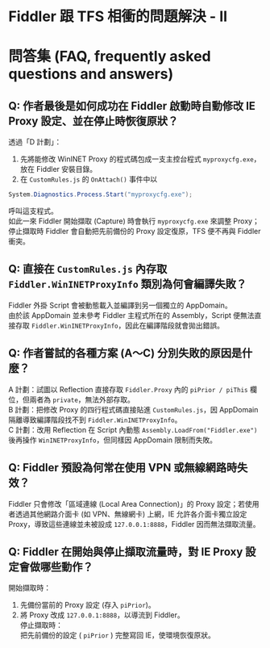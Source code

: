 # Fiddler 跟 TFS 相衝的問題解決 - II

# 問答集 (FAQ, frequently asked questions and answers)

## Q: 作者最後是如何成功在 Fiddler 啟動時自動修改 IE Proxy 設定、並在停止時恢復原狀？
透過「D 計劃」：  
1. 先將能修改 WinINET Proxy 的程式碼包成一支主控台程式 `myproxycfg.exe`，放在 Fiddler 安裝目錄。  
2. 在 `CustomRules.js` 的 `OnAttach()` 事件中以  
```csharp
System.Diagnostics.Process.Start("myproxycfg.exe");
```  
呼叫這支程式。  
如此一來 Fiddler 開始擷取 (Capture) 時會執行 `myproxycfg.exe` 來調整 Proxy；停止擷取時 Fiddler 會自動把先前備份的 Proxy 設定復原，TFS 便不再與 Fiddler 衝突。

## Q: 直接在 `CustomRules.js` 內存取 `Fiddler.WinINETProxyInfo` 類別為何會編譯失敗？
Fiddler 外掛 Script 會被動態載入並編譯到另一個獨立的 AppDomain。  
由於該 AppDomain 並未參考 Fiddler 主程式所在的 Assembly，Script 便無法直接存取 `Fiddler.WinINETProxyInfo`，因此在編譯階段就會拋出錯誤。

## Q: 作者嘗試的各種方案 (A～C) 分別失敗的原因是什麼？
A 計劃：試圖以 Reflection 直接存取 `Fiddler.Proxy` 內的 `piPrior / piThis` 欄位，但兩者為 `private`，無法外部存取。  
B 計劃：把修改 Proxy 的四行程式碼直接貼進 `CustomRules.js`，因 AppDomain 隔離導致編譯階段找不到 `Fiddler.WinINETProxyInfo`。  
C 計劃：改用 Reflection 在 Script 內動態 `Assembly.LoadFrom("Fiddler.exe")` 後再操作 `WinINETProxyInfo`，但同樣因 AppDomain 限制而失敗。  

## Q: Fiddler 預設為何常在使用 VPN 或無線網路時失效？
Fiddler 只會修改「區域連線 (Local Area Connection)」的 Proxy 設定；若使用者透過其他網路介面卡 (如 VPN、無線網卡) 上網，IE 允許各介面卡獨立設定 Proxy，導致這些連線並未被設成 `127.0.0.1:8888`，Fiddler 因而無法擷取流量。  

## Q: Fiddler 在開始與停止擷取流量時，對 IE Proxy 設定會做哪些動作？
開始擷取時：  
1. 先備份當前的 Proxy 設定 (存入 `piPrior`)。  
2. 將 Proxy 改成 `127.0.0.1:8888`，以導流到 Fiddler。  
停止擷取時：  
把先前備份的設定 ( `piPrior` ) 完整寫回 IE，使環境恢復原狀。